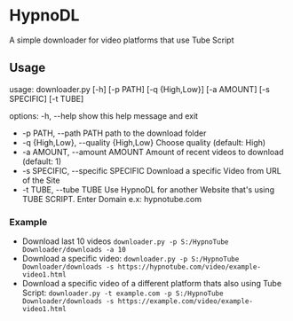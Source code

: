 # HypnoDL
A simple downloader for video platforms that use Tube Script

## Usage
usage: downloader.py [-h] [-p PATH] [-q {High,Low}] [-a AMOUNT] [-s SPECIFIC] [-t TUBE]

options:
 -h, --help            show this help message and exit
 
 * -p PATH, --path PATH  path to the download folder
 * -q {High,Low}, --quality {High,Low} Choose quality (default: High)
 * -a AMOUNT, --amount AMOUNT Amount of recent videos to download (default: 1)
 * -s SPECIFIC, --specific SPECIFIC Download a specific Video from URL of the Site
 * -t TUBE, --tube TUBE  Use HypnoDL for another Website that's using TUBE SCRIPT. Enter Domain e.x: hypnotube.com
  
  ### Example
  * Download last 10 videos `downloader.py -p S:/HypnoTube Downloader/downloads -a 10`
  * Download a specific video: `downloader.py -p S:/HypnoTube Downloader/downloads -s https://hypnotube.com/video/example-video1.html`
  * Download a specific video of a different platform thats also using Tube Script: `downloader.py -t example.com -p S:/HypnoTube Downloader/downloads -s https://example.com/video/example-video1.html`
